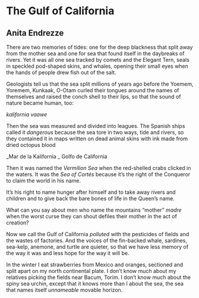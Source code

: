 # The Gulf of California
## Anita Endrezze
There are two memories of tides:
one for the deep blackness that split
away from the mother sea
and one for sea that found itself
in the daybreaks of rivers.
Yet it was all one sea
tracked by comets and the Elegant Tern,
seals in speckled pod-shaped skins,
and whales, opening their small eyes
when the hands of people drew fish
out of the salt.

Geologists tell us that the sea split
millions of years ago
before the Yoemem, Yoremem,
Kunkaak, O-Otam
curled their tongues around the names
of themselves and raised the conch shell
to their lips, so that the sound of nature
became human, too:

 _kalifornia vaawe_

Then the sea was measured
and divided into leagues.
The Spanish ships called it _dangerous_
because the sea tore in two ways,
tide and rivers,
so they contained it in maps
written on dead animal skins
with ink made from dried octopus blood

 _Mar de la Kalifornia
_
Golfo de California

Then it was named the _Vermilion Sea_
when the red-shelled crabs clicked in the waters.
It was the _Sea of Cortés_
because it’s the right of the Conqueror
to claim the world in his name.

It’s his right to name hunger after himself
and to take away rivers
and children
and to give back the bare bones
of life
in the Queen’s name.

What can you say about men
who name the mountains “mother”
 _madre_
when the worst curse they can shout
defiles their mother
in the act of creation?

Now we call the Gulf of California
 _polluted_
with the pesticides of fields
and the wastes of factories.
And the voices of the fin-backed whale,
sardines, sea-kelp, anemone,
and turtle are quieter,
so that we have less memory
of the way it was
and less hope
for the way it will be.

In the winter I eat strawberries
from Mexico
and oranges, sectioned and split
apart
on my north continental plate.
I don’t know much about my relatives
picking the fields near Bacum, Torim.
I don’t know much about the spiny sea urchin,
except that it knows more than I
about the sea, the sea that names itself
 _unnameable_
movable horizon.